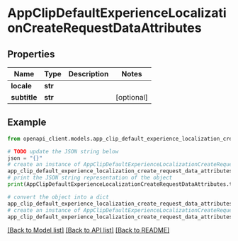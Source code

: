 # AppClipDefaultExperienceLocalizationCreateRequestDataAttributes


## Properties

Name | Type | Description | Notes
------------ | ------------- | ------------- | -------------
**locale** | **str** |  | 
**subtitle** | **str** |  | [optional] 

## Example

```python
from openapi_client.models.app_clip_default_experience_localization_create_request_data_attributes import AppClipDefaultExperienceLocalizationCreateRequestDataAttributes

# TODO update the JSON string below
json = "{}"
# create an instance of AppClipDefaultExperienceLocalizationCreateRequestDataAttributes from a JSON string
app_clip_default_experience_localization_create_request_data_attributes_instance = AppClipDefaultExperienceLocalizationCreateRequestDataAttributes.from_json(json)
# print the JSON string representation of the object
print(AppClipDefaultExperienceLocalizationCreateRequestDataAttributes.to_json())

# convert the object into a dict
app_clip_default_experience_localization_create_request_data_attributes_dict = app_clip_default_experience_localization_create_request_data_attributes_instance.to_dict()
# create an instance of AppClipDefaultExperienceLocalizationCreateRequestDataAttributes from a dict
app_clip_default_experience_localization_create_request_data_attributes_from_dict = AppClipDefaultExperienceLocalizationCreateRequestDataAttributes.from_dict(app_clip_default_experience_localization_create_request_data_attributes_dict)
```
[[Back to Model list]](../README.md#documentation-for-models) [[Back to API list]](../README.md#documentation-for-api-endpoints) [[Back to README]](../README.md)


